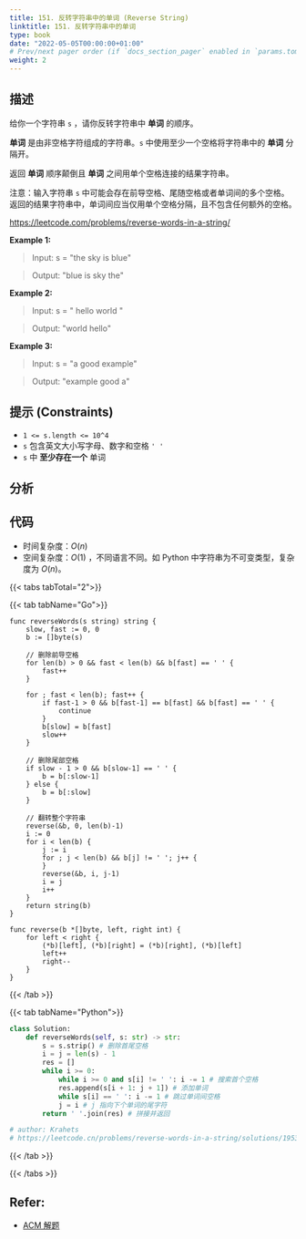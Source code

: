 ```yaml
---
title: 151. 反转字符串中的单词 (Reverse String)
linktitle: 151. 反转字符串中的单词
type: book
date: "2022-05-05T00:00:00+01:00"
# Prev/next pager order (if `docs_section_pager` enabled in `params.toml`)
weight: 2
---
```


## 描述

给你一个字符串 `s` ，请你反转字符串中 **单词** 的顺序。

**单词** 是由非空格字符组成的字符串。`s` 中使用至少一个空格将字符串中的 **单词** 分隔开。

返回 **单词** 顺序颠倒且 **单词** 之间用单个空格连接的结果字符串。

注意：输入字符串 `s` 中可能会存在前导空格、尾随空格或者单词间的多个空格。返回的结果字符串中，单词间应当仅用单个空格分隔，且不包含任何额外的空格。

https://leetcode.com/problems/reverse-words-in-a-string/

**Example 1:**

> Input: s = "the sky is blue"

> Output: "blue is sky the"

**Example 2:**

> Input: s = " hello world "

> Output: "world hello"

**Example 3:**

> Input: s = "a good example"

> Output: "example good a"

## 提示 (Constraints)

- `1 <= s.length <= 10^4`
- `s` 包含英文大小写字母、数字和空格 `' '`
- `s` 中 **至少存在一个** 单词

## 分析

## 代码

- 时间复杂度：$O(n)$
- 空间复杂度：$O(1)$ ，不同语言不同。如 Python 中字符串为不可变类型，复杂度为 $O(n)$。

{{< tabs tabTotal="2">}}

{{< tab tabName="Go">}}

```golang
func reverseWords(s string) string {
    slow, fast := 0, 0
    b := []byte(s)

    // 删除前导空格
    for len(b) > 0 && fast < len(b) && b[fast] == ' ' {
        fast++
    }

    for ; fast < len(b); fast++ {
        if fast-1 > 0 && b[fast-1] == b[fast] && b[fast] == ' ' {
            continue
        }
        b[slow] = b[fast]
        slow++
    }

    // 删除尾部空格
    if slow - 1 > 0 && b[slow-1] == ' ' {
        b = b[:slow-1]
    } else {
        b = b[:slow]
    }

    // 翻转整个字符串
    reverse(&b, 0, len(b)-1)
    i := 0
    for i < len(b) {
        j := i
        for ; j < len(b) && b[j] != ' '; j++ {
        }
        reverse(&b, i, j-1)
        i = j
        i++
    }
    return string(b)
}

func reverse(b *[]byte, left, right int) {
    for left < right {
        (*b)[left], (*b)[right] = (*b)[right], (*b)[left]
        left++
        right--
    }
}
```

{{< /tab >}}

{{< tab tabName="Python">}}

```py
class Solution:
    def reverseWords(self, s: str) -> str:
        s = s.strip() # 删除首尾空格
        i = j = len(s) - 1
        res = []
        while i >= 0:
            while i >= 0 and s[i] != ' ': i -= 1 # 搜索首个空格
            res.append(s[i + 1: j + 1]) # 添加单词
            while s[i] == ' ': i -= 1 # 跳过单词间空格
            j = i # j 指向下个单词的尾字符
        return ' '.join(res) # 拼接并返回

# author: Krahets
# https://leetcode.cn/problems/reverse-words-in-a-string/solutions/195397/151-fan-zhuan-zi-fu-chuan-li-de-dan-ci-shuang-zh-2/
```

{{< /tab >}}

{{< /tabs >}}

## Refer:

- [ACM 解题](https://leetcode.cn/problems/reverse-words-in-a-string/solutions/1167554/acm-xuan-shou-tu-jie-leetcode-fan-zhuan-moi5x/)
